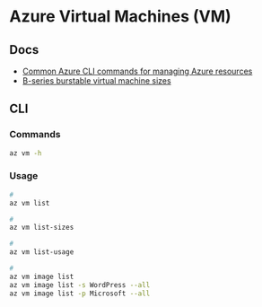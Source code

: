 # Azure Virtual Machines (VM)

## Docs

- [Common Azure CLI commands for managing Azure resources](https://learn.microsoft.com/en-us/azure/virtual-machines/linux/cli-manage)
- [B-series burstable virtual machine sizes](https://learn.microsoft.com/en-us/azure/virtual-machines/sizes-b-series-burstable)

## CLI

### Commands

```sh
az vm -h
```

### Usage

```sh
#
az vm list

#
az vm list-sizes

#
az vm list-usage

#
az vm image list
az vm image list -s WordPress --all
az vm image list -p Microsoft --all
```

<!--
#
az group create --name myResourceGroup \

#
az vm create \
  --resource-group myResourceGroup \
  --name MyVM1 \
  --image UbuntuLTS

#
az vm list-ip-addresses -g <rg> -n <name>

#
az vm open-port --port 80 -g <rg> -n <name>

#
az vm create \
  --resource-group myResourceGroup \
  \
  --name MyVM2 \
  --image win2016datacenter

#
az vm start --resource-group myResourceGroup --name MyVM1
az vm stop --resource-group myResourceGroup --name MyVM1
az vm deallocate --resource-group myResourceGroup --name MyVM1
az vm restart --resource-group myResourceGroup --name MyVM1
az vm redeploy --resource-group myResourceGroup --name MyVM1
az vm delete --resource-group myResourceGroup --name MyVM1

#
az vm show --resource-group myResourceGroup --name MyVM1

#
az vm disk attach --resource-group myResourceGroup --vm-name MyVM1 --disk myDataDisk --size-gb 128 --new

#
az vm disk detach --resource-group myResourceGroup --vm-name MyVM1 --disk myDataDisk

#
az disk update --resource-group myResourceGroup --name myDataDisk --size-gb 256

#
az snapshot create --resource-group myResourceGroup --name mySnapshot --source myDataDisk

#
az image create --resource-group myResourceGroup --source myVM --name myImage

#
az vm create --resource-group myResourceGroup --name myVM --image myImage
-->
